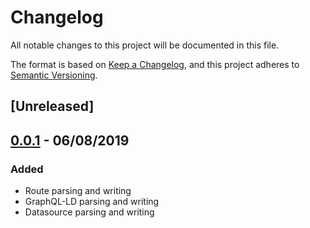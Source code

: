 # Changelog
All notable changes to this project will be documented in this file.

The format is based on [Keep a Changelog](https://keepachangelog.com/en/1.0.0/),
and this project adheres to [Semantic Versioning](https://semver.org/spec/v2.0.0.html).

## [Unreleased]

## [0.0.1] - 06/08/2019
### Added
- Route parsing and writing
- GraphQL-LD parsing and writing
- Datasource parsing and writing


[0.0.1]: https://gitlab.ilabt.imec.be/KNoWS/walter/-/tags/v0.0.1